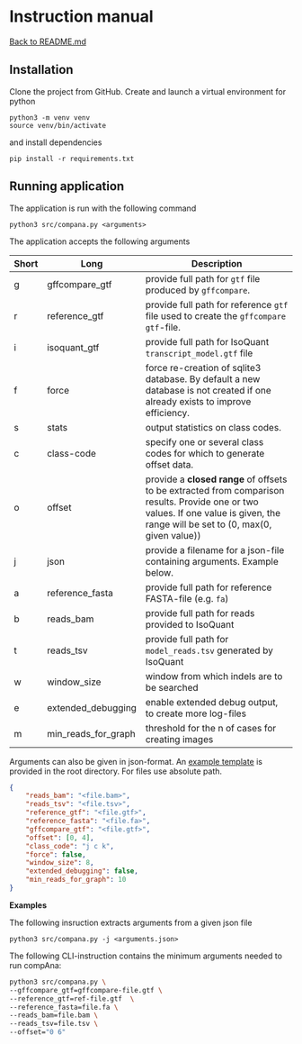 # Instruction manual
[Back to README.md](../README.md)  

## Installation
Clone the project from GitHub. Create and launch a virtual environment for python 

```
python3 -m venv venv
source venv/bin/activate
```

and install dependencies
```
pip install -r requirements.txt
```

## Running application

The application is run with the following command
```
python3 src/compana.py <arguments>
```

The application accepts the following arguments

| Short | Long | Description |
| --- | --- | --- |
| g | gffcompare_gtf | provide full path for `gtf` file produced by `gffcompare`. |
| r | reference_gtf | provide full path for reference `gtf` file used to create the `gffcompare` `gtf`-file. |
| i | isoquant_gtf | provide full path for IsoQuant `transcript_model.gtf` file |
| f | force | force re-creation of sqlite3 database. By default a new database is not created if one already exists to improve efficiency. |
| s | stats | output statistics on class codes. | 
| c | class-code | specify one or several class codes for which to generate offset data. | 
| o | offset | provide a **closed range** of offsets to be extracted from comparison results. Provide one or two values. If one value is given, the range will be set to (0, max(0, given value)) |
| j | json | provide a filename for a json-file containing arguments. Example below. |
| a | reference_fasta | provide full path for reference FASTA-file (e.g. `fa`) |
| b | reads_bam | provide full path for reads provided to IsoQuant |
| t | reads_tsv | provide full path for `model_reads.tsv` generated by IsoQuant |
| w | window_size | window from which indels are to be searched |
| e | extended_debugging | enable extended debug output, to create more log-files | 
| m | min_reads_for_graph |threshold for the n of cases for creating images |


Arguments can also be given in json-format. An [example template](../arguments_template.json) is provided in the root directory. For files use absolute path.
```json
{
    "reads_bam": "<file.bam>",
    "reads_tsv": "<file.tsv>",
    "reference_gtf": "<file.gtf>",
    "reference_fasta": "<file.fa>",
    "gffcompare_gtf": "<file.gtf>",
    "offset": [0, 4],
    "class_code": "j c k",
    "force": false,
    "window_size": 8,
    "extended_debugging": false,
    "min_reads_for_graph": 10
}
```

**Examples**

The following insruction extracts arguments from a given json file
```
python3 src/compana.py -j <arguments.json>
```

The following CLI-instruction contains the minimum arguments needed to run compAna:
```bash
python3 src/compana.py \
--gffcompare_gtf=gffcompare-file.gtf \
--reference_gtf=ref-file.gtf  \
--reference_fasta=file.fa \
--reads_bam=file.bam \
--reads_tsv=file.tsv \
--offset="0 6"
```
